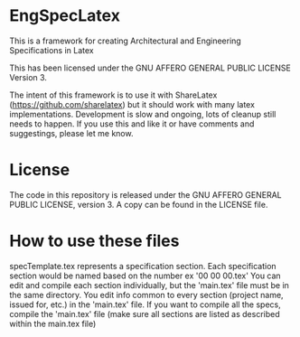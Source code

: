 EngSpecLatex
============

This is a framework for creating Architectural and Engineering Specifications in Latex

This has been licensed under the GNU AFFERO GENERAL PUBLIC LICENSE Version 3.

The intent of this framework is to use it with ShareLatex (https://github.com/sharelatex) but it should work with many latex implementations. Development is slow and ongoing, lots of cleanup still needs to happen. If you use this and like it or have comments and suggestings, please let me know.

License
=======

The code in this repository is released under the GNU AFFERO GENERAL PUBLIC LICENSE, version 3. A copy can be found in the LICENSE file.

How to use these files
======================

specTemplate.tex represents a specification section.
Each specification section would be named based on the number ex '00 00 00.tex'
You can edit and compile each section individually, but the 'main.tex' file must be in the same directory.
You edit info common to every section (project name, issued for, etc.) in the 'main.tex' file.
If you want to compile all the specs, compile the 'main.tex' file (make sure all sections are listed as described within the main.tex file)
